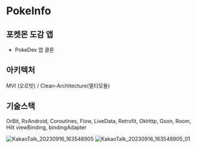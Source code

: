 # PokeInfo

## 포켓몬 도감 앱
- PokeDex 앱 클론

## 아키텍처
MVI (오르빗) / Clean-Architecture(멀티모듈)

## 기술스택
OrBit, RxAndroid, Coroutines, Flow, LiveData, Retrofit, OkHttp, Gson, Room, Hilt
viewBinding, bindingAdapter

![KakaoTalk_20230916_163548905](https://github.com/woosang1/PokeInfo/assets/45825518/0a2b2e05-0b11-44bf-9f8a-e5fb3bccb4e2)
![KakaoTalk_20230916_163548905_01](https://github.com/woosang1/PokeInfo/assets/45825518/65e4825e-1edc-49dd-8dcc-7f902a3158f9)
